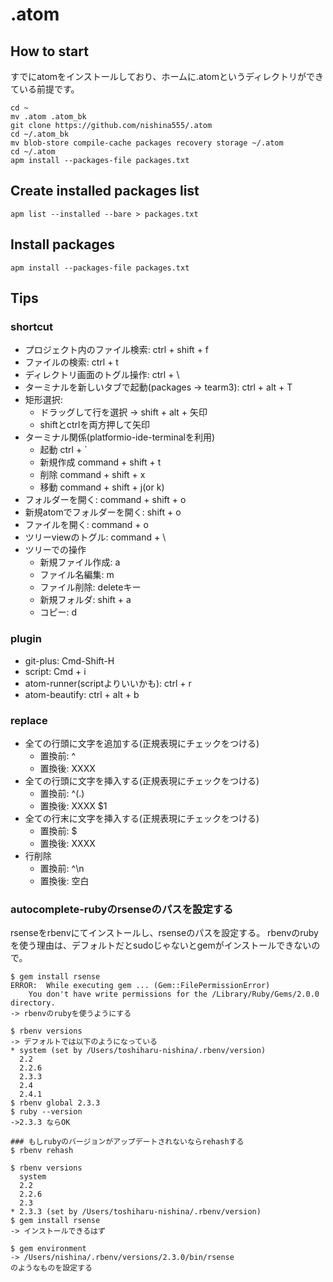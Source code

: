# .atom

## How to start
すでにatomをインストールしており、ホームに.atomというディレクトリができている前提です。
```
cd ~
mv .atom .atom_bk
git clone https://github.com/nishina555/.atom
cd ~/.atom_bk
mv blob-store compile-cache packages recovery storage ~/.atom
cd ~/.atom
apm install --packages-file packages.txt
```

## Create installed packages list
```
apm list --installed --bare > packages.txt
```

## Install packages
```
apm install --packages-file packages.txt
```

## Tips
### shortcut
- プロジェクト内のファイル検索: ctrl + shift + f
- ファイルの検索: ctrl + t
- ディレクトリ画面のトグル操作: ctrl + \
- ターミナルを新しいタブで起動(packages -> tearm3): ctrl + alt + T
- 矩形選択:
  - ドラッグして行を選択 -> shift + alt + 矢印
  - shiftとctrlを両方押して矢印
- ターミナル関係(platformio-ide-terminalを利用)
    - 起動 ctrl + `
    - 新規作成 command + shift + t
    - 削除 command + shift + x
    - 移動 command + shift + j(or k)
- フォルダーを開く: command + shift + o
- 新規atomでフォルダーを開く: shift + o
- ファイルを開く: command + o
- ツリーviewのトグル: command + \
- ツリーでの操作
  - 新規ファイル作成: a
  - ファイル名編集: m
  - ファイル削除: deleteキー
  - 新規フォルダ: shift + a
  - コピー: d
### plugin
- git-plus: Cmd-Shift-H
- script: Cmd + i
- atom-runner(scriptよりいいかも): ctrl + r
- atom-beautify: ctrl + alt + b
### replace
- 全ての行頭に文字を追加する(正規表現にチェックをつける)
    - 置換前: ^
    - 置換後: XXXX
- 全ての行頭に文字を挿入する(正規表現にチェックをつける)
    - 置換前: ^(.)
    - 置換後: XXXX $1
- 全ての行末に文字を挿入する(正規表現にチェックをつける)
    - 置換前: $
    - 置換後: XXXX
- 行削除
    - 置換前: ^\n
    - 置換後: 空白

### autocomplete-rubyのrsenseのパスを設定する
rsenseをrbenvにてインストールし、rsenseのパスを設定する。
rbenvのrubyを使う理由は、デフォルトだとsudoじゃないとgemがインストールできないので。
```
$ gem install rsense
ERROR:  While executing gem ... (Gem::FilePermissionError)
    You don't have write permissions for the /Library/Ruby/Gems/2.0.0 directory.
-> rbenvのrubyを使うようにする

$ rbenv versions
-> デフォルトでは以下のようになっている
* system (set by /Users/toshiharu-nishina/.rbenv/version)
  2.2
  2.2.6
  2.3.3
  2.4
  2.4.1
$ rbenv global 2.3.3
$ ruby --version
->2.3.3 ならOK

### もしrubyのバージョンがアップデートされないならrehashする
$ rbenv rehash

$ rbenv versions
  system
  2.2
  2.2.6
  2.3
* 2.3.3 (set by /Users/toshiharu-nishina/.rbenv/version)
$ gem install rsense
-> インストールできるはず

$ gem environment
-> /Users/nishina/.rbenv/versions/2.3.0/bin/rsense
のようなものを設定する
```
